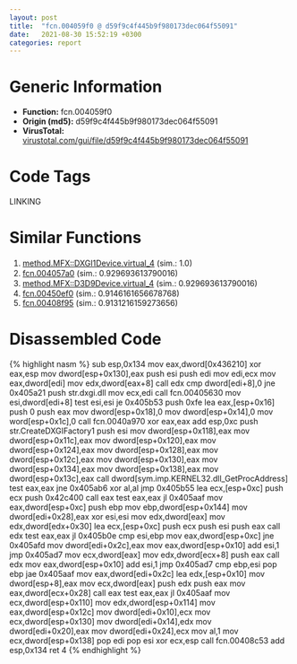 ```yaml
---
layout: post
title:  "fcn.004059f0 @ d59f9c4f445b9f980173dec064f55091"
date:   2021-08-30 15:52:19 +0300
categories: report
---
```


# Generic Information
- **Function:** fcn.004059f0
- **Origin (md5):** d59f9c4f445b9f980173dec064f55091
- **VirusTotal:** [virustotal.com/gui/file/d59f9c4f445b9f980173dec064f55091][virustotal_ref]

# Code Tags
<span class="tag" id="LINKING">LINKING</span>


# Similar Functions

1. [method.MFX꞉꞉DXGI1Device.virtual\_4][similar_1_ref] (sim.: 1.0)
2. [fcn.004057a0][similar_2_ref] (sim.: 0.929693613790016)
3. [method.MFX꞉꞉D3D9Device.virtual\_4][similar_3_ref] (sim.: 0.929693613790016)
4. [fcn.00450ef0][similar_4_ref] (sim.: 0.9146161656678768)
5. [fcn.00408f95][similar_5_ref] (sim.: 0.9131216159273656)


# Disassembled Code

{% highlight nasm %}
sub esp,0x134
mov eax,dword[0x436210]
xor eax,esp
mov dword[esp+0x130],eax
push esi
push edi
mov edi,ecx
mov eax,dword[edi]
mov edx,dword[eax+8]
call edx
cmp dword[edi+8],0
jne 0x405a21
push str.dxgi.dll
mov ecx,edi
call fcn.00405630
mov esi,dword[edi+8]
test esi,esi
je 0x405b53
push 0xfe
lea eax,[esp+0x16]
push 0
push eax
mov dword[esp+0x18],0
mov dword[esp+0x14],0
mov word[esp+0x1c],0
call fcn.0040a970
xor eax,eax
add esp,0xc
push str.CreateDXGIFactory1
push esi
mov dword[esp+0x118],eax
mov dword[esp+0x11c],eax
mov dword[esp+0x120],eax
mov dword[esp+0x124],eax
mov dword[esp+0x128],eax
mov dword[esp+0x12c],eax
mov dword[esp+0x130],eax
mov dword[esp+0x134],eax
mov dword[esp+0x138],eax
mov dword[esp+0x13c],eax
call dword[sym.imp.KERNEL32.dll_GetProcAddress]
test eax,eax
jne 0x405ab6
xor al,al
jmp 0x405b55
lea ecx,[esp+0xc]
push ecx
push 0x42c400
call eax
test eax,eax
jl 0x405aaf
mov eax,dword[esp+0xc]
push ebp
mov ebp,dword[esp+0x144]
mov dword[edi+0x28],eax
xor esi,esi
mov edx,dword[eax]
mov edx,dword[edx+0x30]
lea ecx,[esp+0xc]
push ecx
push esi
push eax
call edx
test eax,eax
jl 0x405b0e
cmp esi,ebp
mov eax,dword[esp+0xc]
jne 0x405afd
mov dword[edi+0x2c],eax
mov eax,dword[esp+0x10]
add esi,1
jmp 0x405ad7
mov ecx,dword[eax]
mov edx,dword[ecx+8]
push eax
call edx
mov eax,dword[esp+0x10]
add esi,1
jmp 0x405ad7
cmp ebp,esi
pop ebp
jae 0x405aaf
mov eax,dword[edi+0x2c]
lea edx,[esp+0x10]
mov dword[esp+8],eax
mov ecx,dword[eax]
push edx
push eax
mov eax,dword[ecx+0x28]
call eax
test eax,eax
jl 0x405aaf
mov ecx,dword[esp+0x110]
mov edx,dword[esp+0x114]
mov eax,dword[esp+0x12c]
mov dword[edi+0x10],ecx
mov ecx,dword[esp+0x130]
mov dword[edi+0x14],edx
mov dword[edi+0x20],eax
mov dword[edi+0x24],ecx
mov al,1
mov ecx,dword[esp+0x138]
pop edi
pop esi
xor ecx,esp
call fcn.00408c53
add esp,0x134
ret 4
{% endhighlight %}


[similar_1_ref]: /report/method.MFX꞉꞉DXGI1Device.virtual_4@d59f9c4f445b9f980173dec064f55091
[similar_2_ref]: /report/fcn.004057a0@d59f9c4f445b9f980173dec064f55091
[similar_3_ref]: /report/method.MFX꞉꞉D3D9Device.virtual_4@d59f9c4f445b9f980173dec064f55091
[similar_4_ref]: /report/fcn.00450ef0@4fe6510221c33bf023f6abed461fc13f
[similar_5_ref]: /report/fcn.00408f95@fbf34fa6d7da2b8e1de5133a8ca34847
[virustotal_ref]: https://www.virustotal.com/gui/file/d59f9c4f445b9f980173dec064f55091
